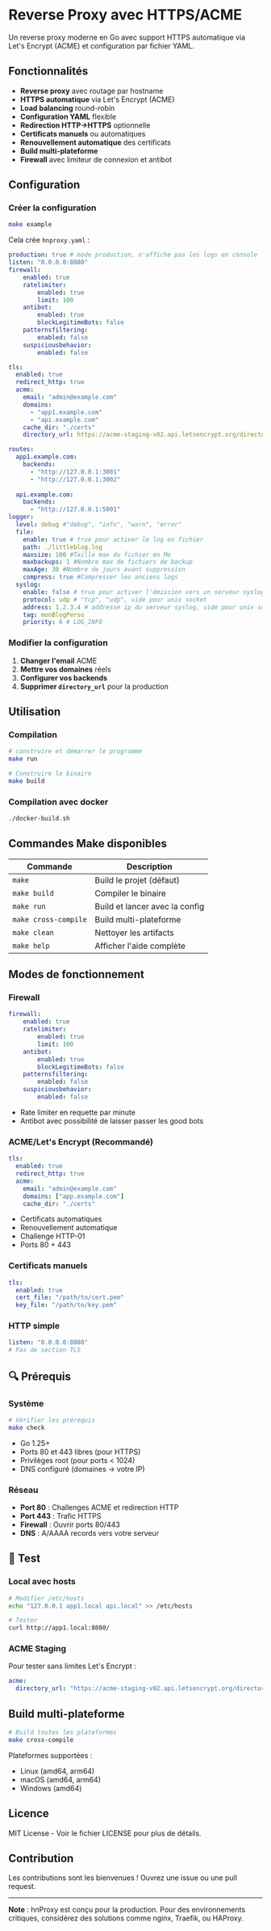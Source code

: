 # Reverse Proxy avec HTTPS/ACME

Un reverse proxy moderne en Go avec support HTTPS automatique via Let's Encrypt (ACME) et configuration par fichier YAML.

## Fonctionnalités

-  **Reverse proxy** avec routage par hostname
-  **HTTPS automatique** via Let's Encrypt (ACME)
-  **Load balancing** round-robin
-  **Configuration YAML** flexible
-  **Redirection HTTP→HTTPS** optionnelle
-  **Certificats manuels** ou automatiques
-  **Renouvellement automatique** des certificats
-  **Build multi-plateforme**
-  **Firewall** avec limiteur de connexion et antibot

## Configuration

### Créer la configuration

```bash
make example
```

Cela crée `hnproxy.yaml` :

```yaml
production: true # mode production, n'affiche pas les logs en console
listen: "0.0.0.0:8080"
firewall:
    enabled: true
    ratelimiter:
        enabled: true
        limit: 100
    antibot:
        enabled: true
        blockLegitimeBots: false
    patternsfiltering:
        enabled: false
    suspiciousbehavior:
        enabled: false

tls:
  enabled: true
  redirect_http: true
  acme:
    email: "admin@example.com"
    domains:
      - "app1.example.com"
      - "api.example.com"
    cache_dir: "./certs"
    directory_url: https://acme-staging-v02.api.letsencrypt.org/directory

routes:
  app1.example.com:
    backends:
      - "http://127.0.0.1:3001"
      - "http://127.0.0.1:3002"
  
  api.example.com:
    backends:
      - "http://127.0.0.1:5001"
logger:
  level: debug #"debug", "info", "warn", "error"
  file:
    enable: true # true pour activer le log en fichier
    path: ./littleblog.log
    maxsize: 100 #Taille max du fichier en Mo
    maxbackups: 1 #Nombre max de fichiers de backup
    maxAge: 30 #Nombre de jours avant suppression
    compress: true #Compresser les anciens logs
  syslog:
    enable: false # true pour activer l'émission vers un serveur syslog
    protocol: udp # "tcp", "udp", vide pour unix socket
    address: 1.2.3.4 # addresse ip du serveur syslog, vide pour unix socket
    tag: monBlogPerso
    priority: 6 # LOG_INFO
```

### Modifier la configuration

1. **Changer l'email** ACME
2. **Mettre vos domaines** réels
3. **Configurer vos backends**
4. **Supprimer `directory_url`** pour la production

## Utilisation

### Compilation

```bash
# construire et démarrer le programme
make run

# Construire le binaire
make build
```

### Compilation avec docker

```bash
./docker-build.sh
```

## Commandes Make disponibles

| Commande | Description |
|----------|-------------|
| `make` | Build le projet (défaut) |
| `make build` | Compiler le binaire |
| `make run` | Build et lancer avec la config |
| `make cross-compile` | Build multi-plateforme |
| `make clean` | Nettoyer les artifacts |
| `make help` | Afficher l'aide complète |

## Modes de fonctionnement

### Firewall

```yaml
firewall:
    enabled: true
    ratelimiter:
        enabled: true
        limit: 100
    antibot:
        enabled: true
        blockLegitimeBots: false
    patternsfiltering:
        enabled: false
    suspiciousbehavior:
        enabled: false
```

- Rate limiter en requette par minute
- Antibot avec possibilité de laisser passer les good bots

### ACME/Let's Encrypt (Recommandé)

```yaml
tls:
  enabled: true
  redirect_http: true
  acme:
    email: "admin@example.com"
    domains: ["app.example.com"]
    cache_dir: "./certs"
```

- Certificats automatiques
- Renouvellement automatique
- Challenge HTTP-01
- Ports 80 + 443

### Certificats manuels

```yaml
tls:
  enabled: true
  cert_file: "/path/to/cert.pem"
  key_file: "/path/to/key.pem"
```

### HTTP simple

```yaml
listen: "0.0.0.0:8080"
# Pas de section TLS
```

## 🔍 Prérequis

### Système

```bash
# Vérifier les prérequis
make check
```

- Go 1.25+
- Ports 80 et 443 libres (pour HTTPS)
- Privilèges root (pour ports < 1024)
- DNS configuré (domaines → votre IP)

### Réseau

- **Port 80** : Challenges ACME et redirection HTTP
- **Port 443** : Trafic HTTPS
- **Firewall** : Ouvrir ports 80/443
- **DNS** : A/AAAA records vers votre serveur

## 🧪 Test

### Local avec hosts

```bash
# Modifier /etc/hosts
echo "127.0.0.1 app1.local api.local" >> /etc/hosts

# Tester
curl http://app1.local:8080/
```

### ACME Staging

Pour tester sans limites Let's Encrypt :

```yaml
acme:
  directory_url: "https://acme-staging-v02.api.letsencrypt.org/directory"
```

## Build multi-plateforme

```bash
# Build toutes les plateformes
make cross-compile
```

Plateformes supportées :
- Linux (amd64, arm64)
- macOS (amd64, arm64) 
- Windows (amd64)

## Licence

MIT License - Voir le fichier LICENSE pour plus de détails.

## Contribution

Les contributions sont les bienvenues ! Ouvrez une issue ou une pull request.

---

**Note** : hnProxy est conçu pour la production. Pour des environnements critiques, considérez des solutions comme nginx, Traefik, ou HAProxy.